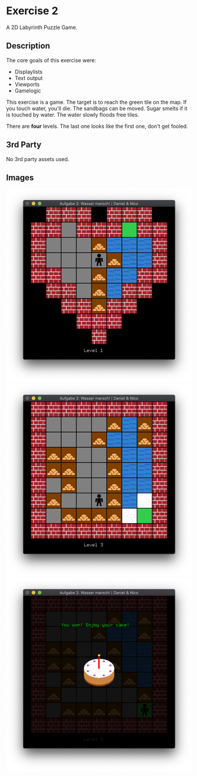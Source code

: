 # Exercise 2
A 2D Labyrinth Puzzle Game.

## Description
The core goals of this exercise were:
* Displaylists
* Text output
* Viewports
* Gamelogic

This exercise is a game. The target is to reach the green tile on the map. 
If you touch water, you'll die. The sandbags can be moved. Sugar smelts if it is touched by water.
The water slowly floods free tiles.

There are **four** levels. The last one looks like the first one, don't get fooled.

## 3rd Party
No 3rd party assets used.

## Images
![First Image](img1.png "Normal game scene")
![Second Image](img2.png "Third level")
![Third Image](img3.png "Winning screen")
